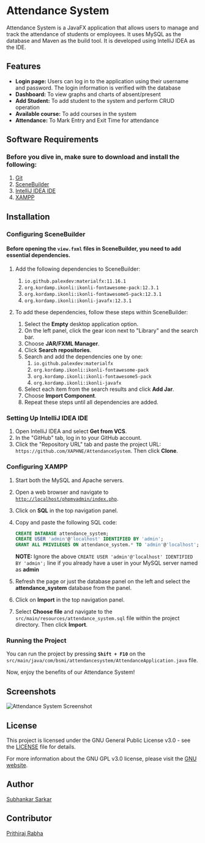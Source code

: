 # Attendance System
Attendance System is a JavaFX application that allows users to manage and track the attendance of students or employees. It uses MySQL as the database and Maven as the build tool. It is developed using IntelliJ IDEA as the IDE.

## Features
- **Login page:** Users can log in to the application using their username and password. The login information is verified with the database
- **Dashboard:** To view graphs and charts of absent/present
- **Add Student:** To add student to the system and perform CRUD operation
- **Available course:** To add courses in the system
- **Attendance:** To Mark Entry and Exit Time for attendance


## Software Requirements
### Before you dive in, make sure to download and install the following:

1. [Git](https://git-scm.com/)
2. [SceneBuilder](https://gluonhq.com/products/scene-builder/)
3. [IntelliJ IDEA IDE](https://www.jetbrains.com/idea/)
4. [XAMPP](https://www.apachefriends.org/index.html)

## Installation
### Configuring SceneBuilder
#### Before opening the `view.fxml` files in SceneBuilder, you need to add essential dependencies.

1. Add the following dependencies to SceneBuilder:
   1. `io.github.palexdev:materialfx:11.16.1`
   2. `org.kordamp.ikonli:ikonli-fontawesome-pack:12.3.1`
   3. `org.kordamp.ikonli:ikonli-fontawesome5-pack:12.3.1`
   4. `org.kordamp.ikonli:ikonli-javafx:12.3.1`

2. To add these dependencies, follow these steps within SceneBuilder:
   1. Select the **Empty** desktop application option.
   2. On the left panel, click the gear icon next to "Library" and the search bar.
   3. Choose **JAR/FXML Manager**.
   4. Click **Search repositories**.
   5. Search and add the dependencies one by one:
      1. `io.github.palexdev:materialfx`
      2. `org.kordamp.ikonli:ikonli-fontawesome-pack`
      3. `org.kordamp.ikonli:ikonli-fontawesome5-pack`
      4. `org.kordamp.ikonli:ikonli-javafx`
   6. Select each item from the search results and click **Add Jar**.
   7. Choose **Import Component**.
   8. Repeat these steps until all dependencies are added.

### Setting Up IntelliJ IDEA IDE
1. Open IntelliJ IDEA and select **Get from VCS**.
2. In the "GitHub" tab, log in to your GitHub account.
3. Click the "Repository URL" tab and paste the project URL: `https://github.com/XAPHNE/AttendanceSystem`. Then click **Clone**.

### Configuring XAMPP
1. Start both the MySQL and Apache servers.
2. Open a web browser and navigate to [`http://localhost/phpmyadmin/index.php`](http://localhost/phpmyadmin/index.php).
3. Click on **SQL** in the top navigation panel.
4. Copy and paste the following SQL code:

   ```sql
   CREATE DATABASE attendance_system;
   CREATE USER 'admin'@'localhost' IDENTIFIED BY 'admin';
   GRANT ALL PRIVILEGES ON attendance_system.* TO 'admin'@'localhost';
   ```
   **NOTE:** Ignore the above `CREATE USER 'admin'@'localhost' IDENTIFIED BY 'admin';` line if you already have a user in your MySQL server named as **admin**

5. Refresh the page or just the database panel on the left and select the **attendance_system** database from the panel.
6. Click on **Import** in the top navigation panel.
7. Select **Choose file** and navigate to the `src/main/resources/attendance_system.sql` file within the project directory. Then click **Import**.

### Running the Project
You can run the project by pressing **`Shift + F10`** on the `src/main/java/com/bsmi/attendancesystem/AttendanceApplication.java` file.

Now, enjoy the benefits of our Attendance System!

## Screenshots

![Attendance System Screenshot](https://user-images.githubusercontent.com/127822494/257903527-0e72b5ec-21c2-4c30-87fc-3f47bed03d33.png "Login Screen")

## License
This project is licensed under the GNU General Public License v3.0 - see the [LICENSE](/LICENSE) file for details.

For more information about the GNU GPL v3.0 license, please visit the [GNU website](https://www.gnu.org/licenses/gpl-3.0.en.html).

## Author
[Subhankar Sarkar](https://xaphne.github.io/about)

## Contributor
[Prithiraj Rabha](https://github.com/prithirabha)
